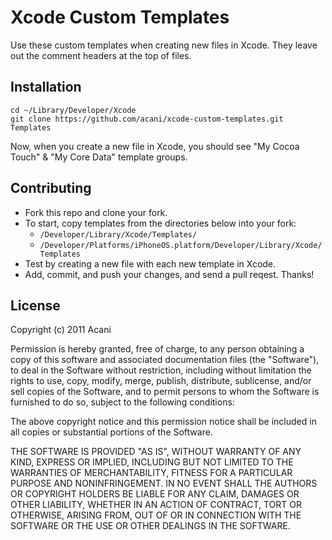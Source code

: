 Xcode Custom Templates
======================

Use these custom templates when creating new files in Xcode.
They leave out the comment headers at the top of files.

Installation
------------

    cd ~/Library/Developer/Xcode
    git clone https://github.com/acani/xcode-custom-templates.git Templates

Now, when you create a new file in Xcode, you should see "My Cocoa Touch" &
"My Core Data" template groups.


Contributing
------------

* Fork this repo and clone your fork.
* To start, copy templates from the directories below into your fork:
  * `/Developer/Library/Xcode/Templates/`
  * `/Developer/Platforms/iPhoneOS.platform/Developer/Library/Xcode/Templates`
* Test by creating a new file with each new template in Xcode.
* Add, commit, and push your changes, and send a pull reqest. Thanks!


License
-------

Copyright (c) 2011 Acani

Permission is hereby granted, free of charge, to any person obtaining
a copy of this software and associated documentation files (the
"Software"), to deal in the Software without restriction, including
without limitation the rights to use, copy, modify, merge, publish,
distribute, sublicense, and/or sell copies of the Software, and to
permit persons to whom the Software is furnished to do so, subject to
the following conditions:

The above copyright notice and this permission notice shall be
included in all copies or substantial portions of the Software.

THE SOFTWARE IS PROVIDED "AS IS", WITHOUT WARRANTY OF ANY KIND,
EXPRESS OR IMPLIED, INCLUDING BUT NOT LIMITED TO THE WARRANTIES OF
MERCHANTABILITY, FITNESS FOR A PARTICULAR PURPOSE AND
NONINFRINGEMENT. IN NO EVENT SHALL THE AUTHORS OR COPYRIGHT HOLDERS BE
LIABLE FOR ANY CLAIM, DAMAGES OR OTHER LIABILITY, WHETHER IN AN ACTION
OF CONTRACT, TORT OR OTHERWISE, ARISING FROM, OUT OF OR IN CONNECTION
WITH THE SOFTWARE OR THE USE OR OTHER DEALINGS IN THE SOFTWARE.
